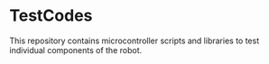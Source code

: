 # TestCodes
This repository contains microcontroller scripts and libraries to test individual components of the robot.
